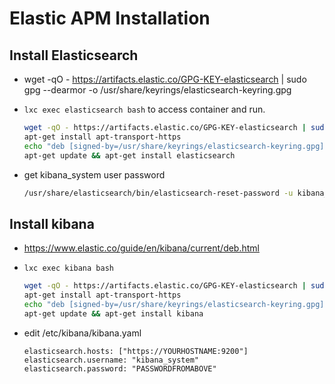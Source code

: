 # Elastic APM Installation

## Install Elasticsearch

- wget -qO - https://artifacts.elastic.co/GPG-KEY-elasticsearch | sudo gpg --dearmor -o /usr/share/keyrings/elasticsearch-keyring.gpg


- `lxc exec elasticsearch bash` to access container and run.
    ```bash
    wget -qO - https://artifacts.elastic.co/GPG-KEY-elasticsearch | sudo gpg --dearmor -o /usr/share/keyrings/elasticsearch-keyring.gpg
    apt-get install apt-transport-https
    echo "deb [signed-by=/usr/share/keyrings/elasticsearch-keyring.gpg] https://artifacts.elastic.co/packages/8.x/apt stable main" | tee /etc/apt/sources.list.d/elastic-8.x.list
    apt-get update && apt-get install elasticsearch
    ```
- get kibana_system user password
    ```bash
    /usr/share/elasticsearch/bin/elasticsearch-reset-password -u kibana_system --url https://YOURHOSTNAME:9200
    ```

## Install kibana

- https://www.elastic.co/guide/en/kibana/current/deb.html

- `lxc exec kibana bash`
    ```bash
    wget -qO - https://artifacts.elastic.co/GPG-KEY-elasticsearch | sudo gpg --dearmor -o /usr/share/keyrings/elasticsearch-keyring.gpg
    apt-get install apt-transport-https
    echo "deb [signed-by=/usr/share/keyrings/elasticsearch-keyring.gpg] https://artifacts.elastic.co/packages/8.x/apt stable main" | tee /etc/apt/sources.list.d/elastic-8.x.list
    apt-get update && apt-get install kibana
    ```
- edit /etc/kibana/kibana.yaml
    ```
    elasticsearch.hosts: ["https://YOURHOSTNAME:9200"]
    elasticsearch.username: "kibana_system"
    elasticsearch.password: "PASSWORDFROMABOVE"
    ```